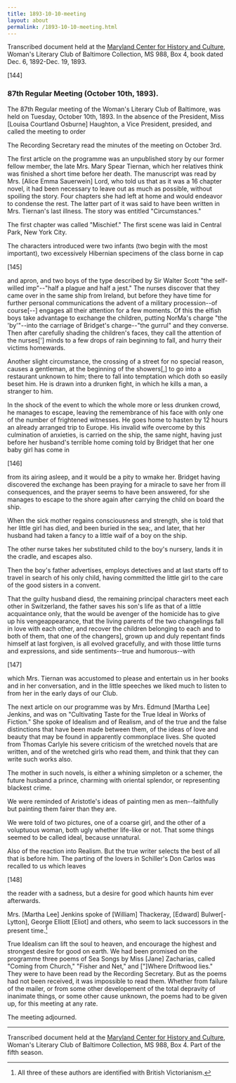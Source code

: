 ```yaml
---
title: 1893-10-10-meeting
layout: about
permalink: /1893-10-10-meeting.html
---
```

Transcribed document held at the [Maryland Center for History and Culture](http://mdhs.org/), Woman's Literary Club of Baltimore Collection, MS 988, Box 4, book dated Dec. 6, 1892-Dec. 19, 1893.

[144]

### 87th Regular Meeting (October 10th, 1893).

The 87th Regular meeting of the Woman's Literary Club of Baltimore, was held on Tuesday, October 10th, 1893. In the absence of the President, Miss [Louisa Courtland Osburne] Haughton, a Vice President, presided, and called the meeting to order

The Recording Secretary read the minutes of the meeting on October 3rd.

The first article on the programme was an unpublished story by our former fellow member, the late Mrs. Mary Spear Tiernan, which her relatives think was finished a short time before her death. The manuscript was read by Mrs. [Alice Emma Sauerwein] Lord, who told us that as it was a 16 chapter novel, it had been necessary to leave out as much as possible, without spoiling the story. Four chapters she had left at home and would endeavor to condense the rest. The latter part of it was said to have been written in Mrs. Tiernan's last illness. The story was entitled "Circumstances."

The first chapter was called "Mischief." The first scene was laid in Central Park, New York City.

The characters introduced were two infants (two begin with the most important), two excessively Hibernian specimens of the class borne in cap

[145]

and apron, and two boys of the type described by Sir Walter Scott "the self-willed imp"--"half a plague and half a jest." The nurses discover that they came over in the same ship from Ireland, but before they have time for further personal communications the advent of a military procession--of course[--] engages all their attention for a few moments. Of this the elfish boys take advantage to exchange the children, putting NorMa's charge "the 'by'"--into the carriage of Bridget's charge--"the gurrul" and they converse. Then after carefully shading the children's faces, they call the attention of the nurses['] minds to a few drops of rain beginning to fall, and hurry their victims homewards.

Another slight circumstance, the crossing of a street for no special reason, causes a gentleman, at the beginning of the showers[,] to go into a restaurant unknown to him; there to fall into temptation which doth so easily beset him. He is drawn into a drunken fight, in which he kills a man, a stranger to him.

In the shock of the event to which the whole more or less drunken crowd, he manages to escape, leaving the remembrance of his face with only one of the number of frightened witnesses. He goes home to hasten by 12 hours an already arranged trip to Europe. His invalid wife overcome by this culmination of anxieties, is carried on the ship, the same night, having just before her husband's terrible home coming told by Bridget that her one baby girl has come in

[146]

from its airing asleep, and it would be a pity to wmake her. Bridget having discovered the exchange has been praying for a miracle to save her from ill consequences, and the prayer seems to have been answered, for she manages to escape to the shore again after carrying the child on board the ship.

When the sick mother regains consciousness and strength, she is told that her little girl has died, and been buried in the sea;, and later, that her husband had taken a fancy to a little waif of a boy on the ship.

The other nurse takes her substituted child to the boy's nursery, lands it in the cradle, and escapes also.

Then the boy's father advertises, employs detectives and at last starts off to travel in search of his only child, having committed the little girl to the care of the good sisters in a convent.

That the guilty husband diesd, the remaining principal characters meet each other in Switzerland, the father saves his son's life as that of a little acquaintance only, that the would be avenger of the homicide has to give up his vengeappearance, that the living parents of the two changelings fall in love with each other, and recover the children belonging to each and to both of them, that one of the changers], grown up and duly repentant finds himself at last forgiven, is all evolved gracefully, and with those little turns and expressions, and side sentiments--true and humorous--with

[147]

which Mrs. Tiernan was accustomed to please and entertain us in her books and in her conversation, and in the little speeches we liked much to listen to from her in the early days of our Club.

The next article on our programme was by Mrs. Edmund [Martha Lee] Jenkins, and was on "Cultivating Taste for the True Ideal in Works of Fiction." She spoke of Idealism and of Realism, and of the true and the false distinctions that have been made between them, of the ideas of love and beauty that may be found in apparently commonplace lives. She quoted from Thomas Carlyle his severe criticism of the wretched novels that are written, and of the wretched girls who read them, and think that they can write such works also.

The mother in such novels, is either a whining simpleton or a schemer, the future husband a prince, charming with oriental splendor, or representing blackest crime.

We were reminded of Aristotle's ideas of painting men as men--faithfully but painting them fairer than they are.

We were told of two pictures, one of a coarse girl, and the other of a voluptuous woman, both ugly whether life-like or not. That some things seemed to be called ideal, because unnatural.

Also of the reaction into Realism. But the true writer selects the best of all that is before him. The parting of the lovers in Schiller's Don Carlos was recalled to us which leaves

[148]

the reader with a sadness, but a desire for good which haunts him ever afterwards.

Mrs. [Martha Lee] Jenkins spoke of [William] Thackeray, [Edward] Bulwer[-Lytton], George Elliott [Eliot] and others, who seem to lack successors in the present time.[^Victorians]
[^Victorians]: All three of these authors are identified with British Victorianism.

True Idealism can lift the soul to heaven, and encourage the highest and strongest desire for good on earth. We had been promised on the programme three poems of Sea Songs by Miss [Jane] Zacharias, called "Coming from Church," "Fisher and Net," and ["]Where Driftwood lies." They were to have been read by the Recording Secretary. But as the poems had not been received, it was impossible to read them. Whether from failure of the mailer, or from some other developement of the total depravity of inanimate things, or some other cause unknown, the poems had to be given up, for this meeting at any rate.

The meeting adjourned.
<hr>

Transcribed document held at the [Maryland Center for History and Culture](http://mdhs.org/), Woman's Literary Club of Baltimore Collection, MS 988, Box 4. Part of the fifth season.